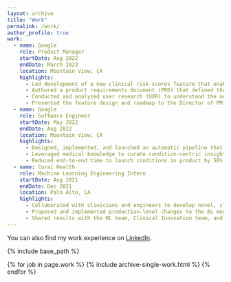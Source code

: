 ```yaml
---
layout: archive
title: "Work"
permalink: /work/
author_profile: true
work:
  - name: Google
    role: Product Manager
    startDate: Aug 2022
    endDate: March 2023
    location: Mountain View, CA
    highlights: 
      - Led development of a new clinical risk scores feature that enables physicians to automatically compute scores in the context of relevant patient data.
      - Authored a product requirements document (PRD) that defined the scope, objectives, and key performance indicators (KPIs) of the feature.
      - Conducted and analyzed user research (UXR) to understand the needs and pain points of physicians regarding risk assessment.
      - Presented the feature design and roadmap to the Director of PM and VP of Google Health. Received positive feedback and approval to proceed.
  - name: Google
    role: Software Engineer
    startDate: May 2022
    endDate: Aug 2022
    location: Mountain View, CA
    highlights:
      - Designed, implemented, and launched an automatic pipeline that enriches clinical annotations with metadata from medical ontologies.
      - Leveraged medical knowledge to curate condition-centric insights for six chronic medical conditions, to be included in the next release of Care Studio.
      - Reduced end-to-end time to launch conditions in product by 50%.
  - name: Curai Health
    role: Machine Learning Engineering Intern
    startDate: Aug 2021
    endDate: Dec 2021
    location: Palo Alto, CA
    highlights:
      - Collaborated with clinicians and engineers to develop novel, clinically-informed metric for evaluation of an internal entity linking (EL) model.
      - Proposed and implemented production-level changes to the EL model, including an ML-based medical spell checker. Validated these changes using the new metric.
      - Shared results with the ML team, Clinical Innovation team, and CTO. Documented detailed next steps for future model versions.
---
```


You can also find my work experience on [LinkedIn](https://www.linkedin.com/in/abdullah-a-ahmed/).



{% include base_path %}

{% for job in page.work %}
  {% include archive-single-work.html %}
{% endfor %}